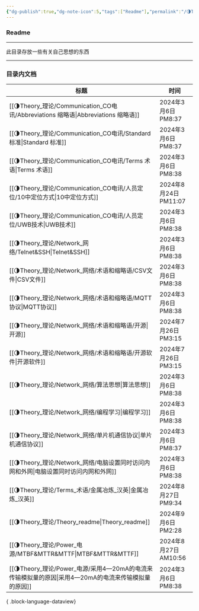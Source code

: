 ```yaml
---
{"dg-publish":true,"dg-note-icon":5,"tags":["Readme"],"permalink":"/🌗Theory_理论/Theory_readme/","dgPassFrontmatter":true,"noteIcon":5,"created":"2024-08-24T23:09:55.639+08:00","updated":"2024-09-06T14:28:57.319+08:00"}
---
```


### Readme
--- 
此目录存放一些有关自己思想的东西
***
### 目录内文档
| 标题                                                                         | 时间                  |
| -------------------------------------------------------------------------- | ------------------- |
| [[🌗Theory_理论/Communication_CO电讯/Abbreviations 缩略语\|Abbreviations 缩略语]] | 2024年3月6日 PM8:37    |
| [[🌗Theory_理论/Communication_CO电讯/Standard 标准\|Standard 标准]]             | 2024年3月6日 PM8:37    |
| [[🌗Theory_理论/Communication_CO电讯/Terms 术语\|Terms 术语]]                   | 2024年3月6日 PM8:38    |
| [[🌗Theory_理论/Communication_CO电讯/人员定位/10中定位方式\|10中定位方式]]                | 2024年8月24日 PM11:07  |
| [[🌗Theory_理论/Communication_CO电讯/人员定位/UWB技术\|UWB技术]]                    | 2024年3月6日 PM8:38    |
| [[🌗Theory_理论/Network_网络/Telnet&SSH\|Telnet&SSH]]                       | 2024年3月6日 PM8:38    |
| [[🌗Theory_理论/Network_网络/术语和缩略语/CSV文件\|CSV文件]]                          | 2024年3月6日 PM8:38    |
| [[🌗Theory_理论/Network_网络/术语和缩略语/MQTT协议\|MQTT协议]]                        | 2024年3月6日 PM8:38    |
| [[🌗Theory_理论/Network_网络/术语和缩略语/开源\|开源]]                                | 2024年7月26日 PM3:15   |
| [[🌗Theory_理论/Network_网络/术语和缩略语/开源软件\|开源软件]]                            | 2024年7月26日 PM3:15   |
| [[🌗Theory_理论/Network_网络/算法思想\|算法思想]]                                   | 2024年3月6日 PM8:38    |
| [[🌗Theory_理论/Network_网络/编程学习\|编程学习]]                                   | 2024年3月6日 PM8:38    |
| [[🌗Theory_理论/Network_网络/单片机通信协议\|单片机通信协议]]                             | 2024年3月6日 PM8:37    |
| [[🌗Theory_理论/Network_网络/电脑设置同时访问内网和外网\|电脑设置同时访问内网和外网]]                 | 2024年3月6日 PM8:38    |
| [[🌗Theory_理论/Terms_术语/金属冶炼_汉英\|金属冶炼_汉英]]                               | 2024年8月27日 PM9:34   |
| [[🌗Theory_理论/Theory_readme\|Theory_readme]]                            | 2024年9月6日 PM2:28    |
| [[🌗Theory_理论/Power_电源/MTBF&MTTR&MTTF\|MTBF&MTTR&MTTF]]                 | 2024年8月27日 AM10:56  |
| [[🌗Theory_理论/Power_电源/采用4—20mA的电流来传输模拟量的原因\|采用4—20mA的电流来传输模拟量的原因]]     | 2024年3月6日 PM8:38    |

{ .block-language-dataview}
